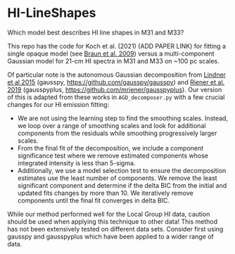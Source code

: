 # HI-LineShapes
Which model best describes HI line shapes in M31 and M33?

This repo has the code for Koch et al. (2021) (ADD PAPER LINK) for fitting a single opaque model
(see [Braun et al. 2009](https://ui.adsabs.harvard.edu/abs/2009ApJ...695..937B/abstract)) versus
a multi-component Gaussian model for 21-cm HI spectra in M31 and M33 on ~100 pc scales.


Of particular note is the autonomous Gaussian decomposition from [Lindner et al 2015](https://ui.adsabs.harvard.edu/abs/2015AJ....149..138L/abstract) (gausspy, https://github.com/gausspy/gausspy)
and [Riener et al. 2019](https://ui.adsabs.harvard.edu/abs/2019A%26A...628A..78R/abstract) (gausspyplus, https://github.com/mriener/gausspyplus).
Our version of this is adapted from these works in `AGD_decomposer.py` with a few crucial changes for our
HI emission fitting:

* We are not using the learning step to find the smoothing scales. Instead, we loop over a range of smoothing scales and look for additional components from the residuals while smoothing progressively larger scales.
* From the final fit of the decomposition, we include a component significance test where we remove estimated components whose integrated intensity is less than 5-sigma.
* Additionally, we use a model selection test to ensure the decomposition estimates use the least number of components. We remove the least significant component and determine if the delta BIC from the initial and updated fits changes by more than 10. We iteratively remove components until the final fit converges in delta BIC.

While our method performed well for the Local Group HI data, caution should be used when applying this technique to other data! This method has not been extensively tested on different data sets. Consider first using gausspy and gausspyplus which have been applied to a wider range of data.

